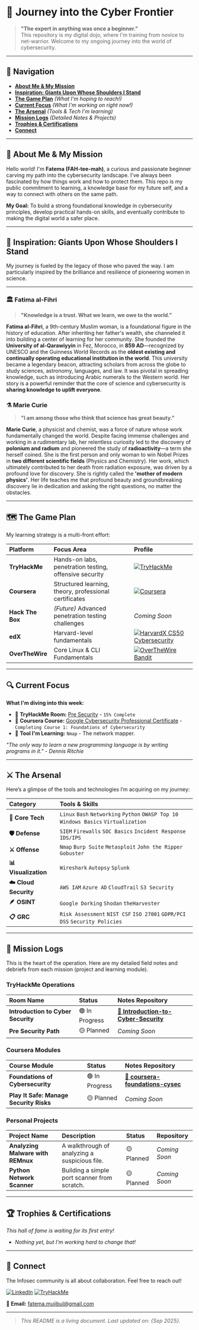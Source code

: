 # 🔐 Journey into the Cyber Frontier

> **"The expert in anything was once a beginner."** \
> This repository is my digital dojo, where I'm training from novice to net-warrior. Welcome to my ongoing journey into the world of cybersecurity.

---

## 🧭 Navigation

- [**About Me & My Mission**](#-about-me--my-mission)
- [**Inspiration: Giants Upon Whose Shoulders I Stand**](#-inspiration-giants-upon-whose-shoulders-i-stand)
- [**The Game Plan**](#-the-game-plan) *(What I'm hoping to reach!)*
- [**Current Focus**](#-current-focus) *(What I'm working on right now!)*
- [**The Arsenal**](#-the-arsenal) *(Tools & Tech I'm learning)*
- [**Mission Logs**](#-mission-logs) *(Detailed Notes & Projects)*
- [**Trophies & Certifications**](#-trophies--certifications)
- [**Connect**](#-connect)

---

## 🧠 About Me & My Mission

Hello world! I'm **Fatema (FAH-tee-mah)**, a curious and passionate beginner carving my path into the cybersecurity landscape. I've always been fascinated by how things work and how to protect them. This repo is my public commitment to learning, a knowledge base for my future self, and a way to connect with others on the same path.

**My Goal:** To build a strong foundational knowledge in cybersecurity principles, develop practical hands-on skills, and eventually contribute to making the digital world a safer place.

---

## 🌟 Inspiration: Giants Upon Whose Shoulders I Stand

My journey is fueled by the legacy of those who paved the way. I am particularly inspired by the brilliance and resilience of pioneering women in science.

---

### 🏛️ Fatima al-Fihri
> **"Knowledge is a trust. What we learn, we owe to the world.”**

**Fatima al-Fihri**, a 9th-century Muslim woman, is a foundational figure in the history of education. After inheriting her father's wealth, she channeled it into building a center of learning for her community. She founded the **University of al-Qarawiyyin** in Fez, Morocco, in **859 AD**—recognized by UNESCO and the Guinness World Records as the **oldest existing and continually operating educational institution in the world**. This university became a legendary beacon, attracting scholars from across the globe to study sciences, astronomy, languages, and law. It was pivotal in spreading knowledge, such as introducing Arabic numerals to the Western world. Her story is a powerful reminder that the core of science and cybersecurity is **sharing knowledge to uplift everyone**.

### ⚗️ Marie Curie
> **"I am among those who think that science has great beauty."**

**Marie Curie**, a physicist and chemist, was a force of nature whose work fundamentally changed the world. Despite facing immense challenges and working in a rudimentary lab, her relentless curiosity led to the discovery of **polonium and radium** and pioneered the study of **radioactivity**—a term she herself coined. She is the first person and only woman to win Nobel Prizes in **two different scientific fields** (Physics and Chemistry). Her work, which ultimately contributed to her death from radiation exposure, was driven by a profound love for discovery. She is rightly called the **'mother of modern physics'**. Her life teaches me that profound beauty and groundbreaking discovery lie in dedication and asking the right questions, no matter the obstacles.

---

## 🗺️ The Game Plan

My learning strategy is a multi-front effort:

| Platform       | Focus Area                          | Profile |
| :------------- | :---------------------------------- | :------ |
| **TryHackMe**  | Hands-on labs, penetration testing, offensive security | [![TryHackMe](https://img.shields.io/badge/-TryHackMe-1DA1F2?style=flat&logo=tryhackme&logoColor=white&color=9cf)](https://tryhackme.com/p/YourProfileName) |
| **Coursera**   | Structured learning, theory, professional certificates | [![Coursera](https://img.shields.io/badge/-Coursera-1DA1F2?style=flat&logo=coursera&logoColor=white&color=0056D2)](https://www.coursera.org/user/YourProfileName) |
| **Hack The Box** | *(Future)* Advanced penetration testing challenges | *Coming Soon* |
| **edX** | Harvard-level fundamentals | [![HarvardX CS50 Cybersecurity](https://img.shields.io/badge/-HarvardX_CS50_Cybersecurity-A41034?style=flat&logo=edx&logoColor=white)](https://learning.edx.org/course/course-v1:HarvardX+CS50CS+Cybersecurity/home) |
| **OverTheWire** | Core Linux & CLI Fundamentals | [![OverTheWire Bandit](https://img.shields.io/badge/-OverTheWire_Bandit-2F5FDE?style=flat&logo=gnubash&logoColor=white)](https://overthewire.org/wargames/bandit/bandit0.html) |

---

## 🔍 Current Focus

**What I'm diving into this week:**

*   🧩 **TryHackMe Room:** [Pre Security](https://tryhackme.com/path/outline/presecurity) - `15% Complete`
*   📖 **Coursera Course:** [Google Cybersecurity Professional Certificate](https://www.coursera.org/professional-certificates/google-cybersecurity) - `Completing Course 1: Foundations of Cybersecurity`
*   🔧 **Tool I'm Learning:** `Nmap` - The network mapper.

*"The only way to learn a new programming language is by writing programs in it." - Dennis Ritchie*

---

## ⚔️ The Arsenal

Here’s a glimpse of the tools and technologies I’m acquiring on my journey:

| Category | Tools & Skills |
| :--- | :--- |
| **🔧 Core Tech** | `Linux` `Bash` `Networking` `Python` `OWASP Top 10` `Windows Basics` `Virtualization` |
| **🛡️ Defense** | `SIEM` `Firewalls` `SOC Basics` `Incident Response` `IDS/IPS` |
| **⚔️ Offense** | `Nmap` `Burp Suite` `Metasploit` `John the Ripper` `Gobuster` |
| **📊 Visualization** | `Wireshark` `Autopsy` `Splunk` |
| **☁️ Cloud Security** | `AWS IAM` `Azure AD` `CloudTrail` `S3 Security` |
| **🪶 OSINT** | `Google Dorking` `Shodan` `theHarvester` |
| **📋 GRC** | `Risk Assessment` `NIST CSF` `ISO 27001` `GDPR/PCI DSS` `Security Policies` |

---

## 📓 Mission Logs

This is the heart of the operation. Here are my detailed field notes and debriefs from each mission (project and learning module).

### TryHackMe Operations
| Room Name | Status | Notes Repository |
| :--- | :--- | :--- |
| **Introduction to Cyber Security** | 🟢 In Progress | [**📁 Introduction-to-Cyber-Security**](https://github.com/YourUsername/thm-complete-beginner) |
| **Pre Security Path** | 🟡 Planned | *Coming Soon* |

### Coursera Modules
| Course Module | Status | Notes Repository |
| :--- | :--- | :--- |
| **Foundations of Cybersecurity** | 🟢 In Progress| [**📁 coursera-foundations-cysec**](https://github.com/YourUsername/coursera-foundations-cysec) |
| **Play It Safe: Manage Security Risks** | 🟡 Planned | *Coming Soon* |

### Personal Projects
| Project Name | Description | Status | Repository |
| :--- | :--- | :--- | :--- |
| **Analyzing Malware with REMnux** | A walkthrough of analyzing a suspicious file. | 🟡 Planned | *Coming Soon* |
| **Python Network Scanner** | Building a simple port scanner from scratch. | 🟡 Planned | *Coming Soon* |

---

## 🏆 Trophies & Certifications

*This hall of fame is waiting for its first entry!*

*   *Nothing yet, but I'm working hard to change that!*

---

## 🤝 Connect

The Infosec community is all about collaboration. Feel free to reach out!

[![LinkedIn](https://img.shields.io/badge/LinkedIn-Connect%20with%20me-0A66C2?style=for-the-badge&logo=linkedin)](https://www.linkedin.com/in/fatema-binte-mujibul)
[![TryHackMe](https://img.shields.io/badge/TryHackMe-Follow%20my%20progress-9CF?style=for-the-badge&logo=tryhackme)](https://tryhackme.com/p/fatema.mujibul)

**📧 Email:** fatema.mujibul@gmail.com

---

> *This README is a living document. Last updated on: {Sep 2025}.*
